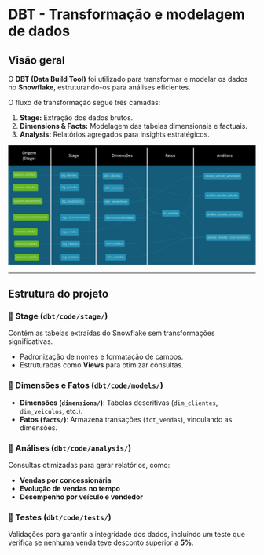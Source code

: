 # DBT - Transformação e modelagem de dados

## Visão geral
O **DBT (Data Build Tool)** foi utilizado para transformar e modelar os dados no **Snowflake**, estruturando-os para análises eficientes.

O fluxo de transformação segue três camadas:
1. **Stage:** Extração dos dados brutos.
2. **Dimensions & Facts:** Modelagem das tabelas dimensionais e factuais.
3. **Analysis:** Relatórios agregados para insights estratégicos.

![Fluxo de Dados no DBT](../assets/images/dbt.png)

---

## Estrutura do projeto

### **📌 Stage (`dbt/code/stage/`)**
Contém as tabelas extraídas do Snowflake sem transformações significativas.  
- Padronização de nomes e formatação de campos.  
- Estruturadas como **Views** para otimizar consultas.  

### **📌 Dimensões e Fatos (`dbt/code/models/`)**
- **Dimensões (`dimensions/`)**: Tabelas descritivas (`dim_clientes`, `dim_veiculos`, etc.).  
- **Fatos (`facts/`)**: Armazena transações (`fct_vendas`), vinculando as dimensões.  

### **📌 Análises (`dbt/code/analysis/`)**
Consultas otimizadas para gerar relatórios, como:
- **Vendas por concessionária**
- **Evolução de vendas no tempo**
- **Desempenho por veículo e vendedor**

### **📌 Testes (`dbt/code/tests/`)**
Validações para garantir a integridade dos dados, incluindo um teste que verifica se nenhuma venda teve desconto superior a **5%**.
